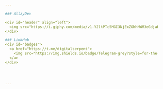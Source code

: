 ```yaml
--- 

### AllzyDev

<div id="header" align="left">
  <img src="https://i.giphy.com/media/v1.Y2lkPTc5MGI3NjExZGhhNWM3eGdjaHZ2YzhrMTB2MGhiczNtcDFkNzJmb3B0M3A1cGI1ZyZlcD12MV9pbnRlcm5hbF9naWZfYnlfaWQmY3Q9cw/xTiTnI7Gig88ZfofxS/giphy.gif" width="250"/>
</div>

### LinkHub
<div id="badges">
  <a href="https://t.me/digitalserpent">
    <img src="https://img.shields.io/badge/Telegram-grey?style=for-the-badge&logo=telegram&logoColor=black" alt="Telegram Badge"/>
  </a>
</div>




--- 
```


